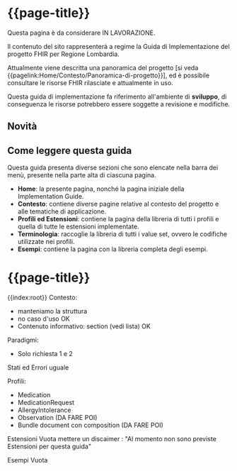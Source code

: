 # {{page-title}}

<div class="alert alert-warning">
Questa pagina è da considerare IN LAVORAZIONE. 

Il contenuto del sito rappresenterà a regime la Guida di Implementazione del progetto FHIR per Regione Lombardia. 

Attualmente viene descritta una panoramica del progetto \[si veda {{pagelink:Home/Contesto/Panoramica-di-progetto}}\], 
ed è possibile consultare le risorse FHIR rilasciate e attualmente in uso.
</div>

<div class="alert alert-danger">
Questa guida di implementazione fa riferimento all'ambiente di <b>sviluppo</b>, di conseguenza le risorse potrebbero essere soggette a revisione e modifiche.
</div>

## Novità



## Come leggere questa guida
Questa guida presenta diverse sezioni che sono elencate nella barra dei menù, presente nella parte alta di ciascuna pagina.
- **Home**: la presente pagina, nonché la pagina iniziale della Implementation Guide.
- **Contesto**: contiene diverse pagine relative al contesto del progetto e alle tematiche di applicazione.
- **Profili ed Estensioni**: contiene la pagina della libreria di tutti i profili e quella di tutte le estensioni implementate.
- **Terminologia**: raccoglie la libreria di tutti i value set, ovvero le codifiche utilizzate nei profili.
- **Esempi**: contiene la pagina con la libreria completa degli esempi.
  

# {{page-title}}
{{index:root}}
Contesto:
 
- manteniamo la struttura
- no caso d'uso OK
- Contenuto informativo: section (vedi lista) OK
 
Paradigmi:
- Solo richiesta 1 e 2

 
Stati ed Errori
uguale
 
Profili:
- Medication
- MedicationRequest
- AllergyIntolerance
- Observation (DA FARE POI)
- Bundle document con composition (DA FARE POI)
 
Estensioni Vuota
mettere un discaimer : "Al momento non sono previste Estensioni per questa guida"
 
Esempi
Vuota

